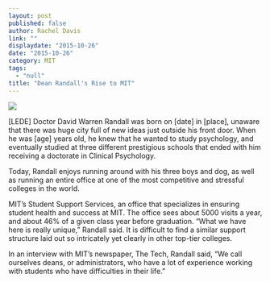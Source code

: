 ```yaml
---
layout: post
published: false
author: Rachel Davis
link: ""
displaydate: "2015-10-26"
date: "2015-10-26"
category: MIT
tags: 
  - "null"
title: "Dean Randall's Rise to MIT"
---
```


![](http://tech.mit.edu/V132/N59/graphics/s3-2.jpg) 

[LEDE] Doctor David Warren Randall was born on [date] in [place], unaware that there was huge city full of new ideas just outside his front door. When he was [age] years old, he knew that he wanted to study psychology, and eventually studied at three different prestigious schools that ended with him receiving a doctorate in Clinical Psychology.  

Today, Randall enjoys running around with his three boys and dog, as well as running an entire office at one of the most competitive and stressful colleges in the world. 

MIT’s Student Support Services, an office that specializes in ensuring student health and success at MIT. The office sees about 5000 visits a year, and about 46% of a given class year before graduation. “What we have here is really unique,” Randall said.  It is difficult to find a similar support structure laid out so intricately yet clearly in other top-tier colleges.

In an interview with MIT’s newspaper, The Tech, Randall said, “We call ourselves deans, or administrators, who have a lot of experience working with students who have difficulties in their life.” 
